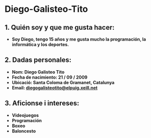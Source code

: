 # Diego-Galisteo-Tito

## 1. Quién soy y que me gusta hacer:

* **Soy Diego, tengo 15 años y me gusta mucho la programación, la informática y los deportes.**

## 2. Dadas personales:

* **Nom: Diego Galisteo Tito**
* **Fecha de nacimiento: 21 / 09 / 2009**
* **Ubicació: Santa Coloma de Gramanet, Catalunya**
* **Email: diegogalisteotito@elpuig.xeill.net**

## 3. Aficionse i intereses:

- **Videojuegos**
- **Programación**
- **Boxeo**
- **Baloncesto**

